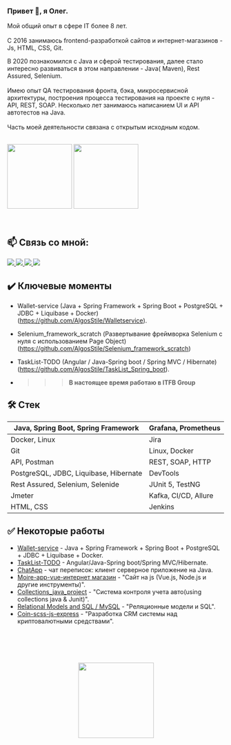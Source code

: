 ### Привет 👋, я Олег.

Мой общий опыт в сфере IT более 8 лет.
<br></br>
С 2016 занимаюсь frontend-разработкой сайтов и интернет-магазинов - Js, HTML, CSS, Git.

В 2020 познакомился с Java и сферой тестирования, далее стало интересно развиваться в этом направлении - Java( Maven), Rest Assured, Selenium.
<br></br>
Имею опыт QA тестирования фронта, бэка, микросервисной архитектуры, построения процесса тестирования на проекте с нуля - API, REST, SOAP.
Несколько лет занимаюсь написанием UI и API автотестов на Java.
<br></br>
Часть моей деятельности связана с открытым исходным кодом.
<br></br>
<p align='left'>
   <a href="https://github-readme-stats.vercel.app/api?username=AlgosStile&show_icons=true&count_private=true">
       <img height=150 src="https://github-readme-stats.vercel.app/api?username=AlgosStile&show_icons=true&count_private=true"/></a>
   <a href="https://github.com/AlgosStile">
       <img height=150 src="https://github-readme-stats.vercel.app/api/top-langs/?username=AlgosStile&layout=compact"/></a>
</p>

<p align='left'>
   <br>

## 📫 Связь со мной:

</p>
<a href="mailto:oleg.todor@mail.ru">
       <img src="https://img.shields.io/badge/@-Email-violet?style=for-the-badge&"/>
    </a>
    <a href="https://t.me/Algos_stile">
       <img src="https://img.shields.io/badge/Telegram-2CA5E0?style=for-the-badge&logo=telegram&logoColor=white"/>
    </a>
      <a href="https://tenchat.ru/Ext_java">
       <img src="https://img.shields.io/badge/Т-TenChat-red?style=for-the-badge&"/>
    </a>
    <a href="https://vk.com/olegtodor/">
       <img src="https://img.shields.io/badge/VK-vk.com%2Folegtodor-blue?style=for-the-badge&logo=vk"/>
    </a>


## ✔️ Ключевые моменты
* Wallet-service (Java + Spring Framework + Spring Boot + PostgreSQL + JDBC + Liquibase + Docker) (https://github.com/AlgosStile/Walletservice).
* Selenium_framework_scratch (Развертывание фреймворка Selenium с нуля с использованием Page Object) (https://github.com/AlgosStile/Selenium_framework_scratch)
* TaskList-TODO (Angular / Java-Spring boot / Spring MVC / Hibernate) (https://github.com/AlgosStile/TaskList_Spring_boot).


* >>> <b>В настоящее время работаю в ITFB Group</b>

## 🛠 Стек

Java, Spring Boot, Spring Framework | Grafana, Prometheus
--- | --- 
Docker, Linux | Jira
Git | Linux, Docker
API, Postman | REST, SOAP, HTTP
PostgreSQL, JDBC, Liquibase, Hibernate | DevTools
Rest Assured, Selenium, Selenide | JUnit 5, TestNG
Jmeter | Kafka, CI/CD, Allure 
HTML, CSS | Jenkins


## ✅ Некоторые работы

*   [Wallet-service](https://github.com/AlgosStile/Walletservice) - Java + Spring Framework + Spring Boot + PostgreSQL + JDBC + Liquibase + Docker.
*   [TaskList-TODO](https://github.com/AlgosStile/TaskList_Spring_boot) - Angular/Java-Spring boot/Spring MVC/Hibernate.
*   [ChatApp](https://github.com/AlgosStile/Chatapp) - чат переписок: клиент серверное приложение на Java.
*   [Moire-app-vue-интернет магазин](https://github.com/AlgosStile/Moire-app-vue) - "Сайт на js (Vue.js, Node.js и другие инструменты)".
*   [Collections_java_project](https://github.com/AlgosStile/collections_java_project) - "Система контроля учета авто(using collections java & Junit)".
*   [Relational Models and SQL / MySQL](https://github.com/AlgosStile/MSQL) - "Реляционные модели и SQL".
*   [Coin-scss-js-express](https://github.com/AlgosStile/CRM-coin-BTC/tree/main) - "Разработка CRM системы над криптовалютными средствами".

<br></br>
<div align="center" style="margin: 40px 0">
 <a href="https://github.com/AlgosStile/github-profile-views-counter">
  <img width="175px" src="https://komarev.com/ghpvc/?username=AlgosStile&color=DE002D">
 </a>
</div>


